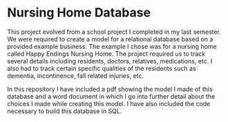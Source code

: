 # Nursing Home Database

This project evolved from a school project I completed in my last semester. We were required to create a model for a relational database based on a provided example business. The example I chose was for a nursing home called Happy Endings Nursing Home. The project required us to track several details including residents, doctors, relatives, medications, etc. I also had to track certain specific qualities of the residents such as dementia, incontinence, fall related injuries, etc. 

In this repository I have included a pdf showing the model I made of this database and a word document in which I go into further detail about the choices I made while creating this model. I have also included the code necessary to build this database in SQL.
